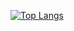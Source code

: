 [![Top Langs](https://github-readme-stats.vercel.app/api/top-langs/?username=vSterlin&theme=dracula&hide=html,css,dockerfile&layout=compact)](https://github.com/vSterlin/github-readme-stats)
